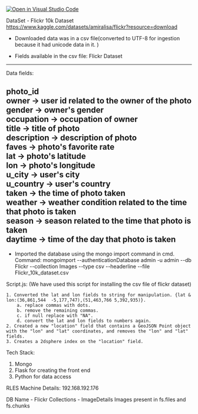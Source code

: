 [![Open in Visual Studio Code](https://classroom.github.com/assets/open-in-vscode-c66648af7eb3fe8bc4f294546bfd86ef473780cde1dea487d3c4ff354943c9ae.svg)](https://classroom.github.com/online_ide?assignment_repo_id=10442800&assignment_repo_type=AssignmentRepo)


DataSet - 
Flickr 10k Dataset 
https://www.kaggle.com/datasets/amiralisa/flickr?resource=download

* Downloaded data was in a csv file(converted to UTF-8 for ingestion because it had unicode data in it. )


* Fields available in the csv file: 
Flickr Dataset
---------------------
Data fields:

photo_id \
owner -> user id related to the owner of the photo \
gender -> owner's gender \
occupation -> occupation of owner \
title -> title of photo \
description -> description of photo \
faves -> photo's favorite rate \
lat -> photo's latitude \
lon -> photo's longitude \
u_city -> user's city \
u_country -> user's country \
taken -> the time of photo taken \
weather -> weather condition related to the time that photo is taken \
season -> season related to the time that photo is taken \
daytime -> time of the day that photo is taken 
---------------------

* Imported the database using the mongo import command in cmd.
    Command: mongoimport --authenticationDatabase admin -u admin --db Flickr --collection Images --type csv --headerline --file Flickr_10k_dataset.csv


Script.js: (We have used this script for installing the csv file of flickr dataset)

    1. Converted the lat and lon fields to string for manipulation. {lat & lon:(36,861,544	-5,177,747),(51,463,766	5,392,935)}.
        a. replace commas with dots.
        b. remove the remaining commas.
        c. if null replace with "NA".
        d. convert the lat and lon fields to numbers again.
    2. Created a new "location" field that contains a GeoJSON Point object with the "lon" and "lat" coordinates, and removes the "lon" and "lat" fields.
    3. Creates a 2dsphere index on the "location" field.

Tech Stack:
1. Mongo
2. Flask for creating the front end
3. Python for data access















RLES Machine Details:
192.168.192.176

DB Name -  Flickr
Collections - ImageDetails
Images present in fs.files and fs.chunks

